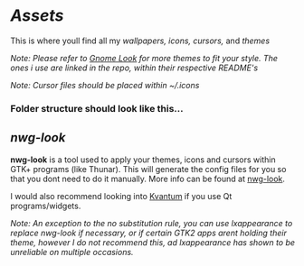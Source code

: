 # *Assets* 

This is where youll find all my *wallpapers, icons, cursors,* and *themes*

_Note: Please refer to [Gnome Look](https://www.gnome-look.org/browse?ord=rating) for more themes to fit your style. The ones i use are linked in the repo, within their respective README's_

_Note: Cursor files should be placed within ~/.icons_

### Folder structure should look like this...




## *nwg-look*

**nwg-look** is a tool used to apply your themes, icons and
cursors within GTK+ programs (like Thunar). This will generate the config files for you
so that you dont need to do it manually. More info can be found at [nwg-look](https://nwg-piotr.github.io/nwg-shell/nwg-look.html).

I would also recommend looking into [Kvantum](https://github.com/tsujan/Kvantum/blob/master/Kvantum/INSTALL.md) if you use Qt programs/widgets.

_Note: An exception to the no substitution rule, you can use lxappearance to replace nwg-look if necessary, or if certain GTK2 apps arent holding their theme, however I do not recommend this, ad lxappearance has
shown to be unreliable on multiple occasions._

